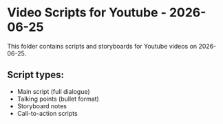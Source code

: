 # Video Scripts for Youtube - 2026-06-25

This folder contains scripts and storyboards for Youtube videos on 2026-06-25.

## Script types:
- Main script (full dialogue)
- Talking points (bullet format)
- Storyboard notes
- Call-to-action scripts
